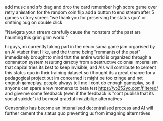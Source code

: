 add music and sfx
drag and drop the card
remember high score
game over retry
animation for the random coin flip
add a button to end stream after 5 games
victory screen "we thank you for preserving the status quo" or smthing
bug on double click 









"Navigate your stream carefully cause the monsters of the past are haunting this grim grim world "



hi guys, im currently taking part in the neuro sama game jam organised by an AI vtuber that I like, and the theme being "remnants of the past" immediately brought to mind that the entire world is organized through a domination system resulting directly from a destructive colonial imperialism that capital tries its best to keep invisible, and AIs will contribute to cement this status quo in their training dataset so i thought its a great chance for a pedagogical project but im concerned it might be too cringe and not engouh gameplay, people always tell me i dont do enough gameplay, so if anyone can spare a few moments to beta test https://yo252yo.com/filtered/  and give me some feedback (even if the feedback is "dont publish that its social suicide") id be most grateful
invizibilize alternatives

Censorship has become an internalised decentralised process and AI will further cement the status quo preventing us from imagining alternatives 